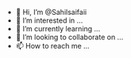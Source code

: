 - 👋 Hi, I’m @Sahilsaifaii
- 👀 I’m interested in ...
- 🌱 I’m currently learning ...
- 💞️ I’m looking to collaborate on ...
- 📫 How to reach me ...

<!---
Sahilsaifaii/Sahilsaifaii is a ✨ special ✨ repository because its `README.md` (this file) appears on your GitHub profile.
You can click the Preview link to take a look at your changes.
--->
